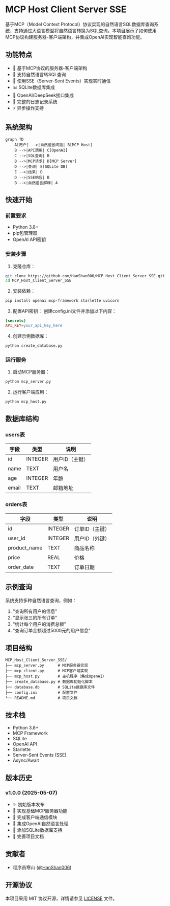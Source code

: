 # MCP Host Client Server SSE

基于MCP（Model Context Protocol）协议实现的自然语言SQL数据库查询系统，支持通过大语言模型将自然语言转换为SQL查询。本项目展示了如何使用MCP协议构建服务器-客户端架构，并集成OpenAI实现智能查询功能。

## 功能特点

- 🚀 基于MCP协议的服务器-客户端架构
- 📝 支持自然语言转SQL查询
- 🔄 使用SSE（Server-Sent Events）实现实时通信
- 📊 SQLite数据库集成
- 🤖 OpenAI/DeepSeek接口集成
- 📝 完整的日志记录系统
- ⚡ 异步操作支持

## 系统架构

```mermaid
graph TD
    A[用户] -->|自然语言问题| B[MCP Host]
    B -->|API调用| C[OpenAI]
    C -->|SQL查询| B
    B -->|MCP请求| D[MCP Server]
    D -->|查询| E[SQLite DB]
    E -->|结果| D
    D -->|SSE响应| B
    B -->|自然语言解释| A
```

## 快速开始

### 前置要求

- Python 3.8+
- pip包管理器
- OpenAI API密钥

### 安装步骤

1. 克隆仓库：
```bash
git clone https://github.com/HanShan006/MCP_Host_Client_Server_SSE.git
cd MCP_Host_Client_Server_SSE
```

2. 安装依赖：
```bash
pip install openai mcp-framework starlette uvicorn
```

3. 配置API密钥：
创建config.ini文件并添加以下内容：
```ini
[secrets]
API_KEY=your_api_key_here
```

4. 创建示例数据库：
```bash
python create_database.py
```

### 运行服务

1. 启动MCP服务器：
```bash
python mcp_server.py
```

2. 运行客户端应用：
```bash
python mcp_host.py
```

## 数据库结构

### users表
| 字段 | 类型 | 说明 |
|------|------|------|
| id | INTEGER | 用户ID（主键）|
| name | TEXT | 用户名 |
| age | INTEGER | 年龄 |
| email | TEXT | 邮箱地址 |

### orders表
| 字段 | 类型 | 说明 |
|------|------|------|
| id | INTEGER | 订单ID（主键）|
| user_id | INTEGER | 用户ID（外键）|
| product_name | TEXT | 商品名称 |
| price | REAL | 价格 |
| order_date | TEXT | 订单日期 |

## 示例查询

系统支持多种自然语言查询，例如：

1. "查询所有用户的信息"
2. "显示张三的所有订单"
3. "统计每个用户的消费总额"
4. "查询订单金额超过5000元的用户信息"

## 项目结构

```
MCP_Host_Client_Server_SSE/
├── mcp_server.py      # MCP服务器实现
├── mcp_client.py      # MCP客户端实现
├── mcp_host.py        # 主机程序（集成OpenAI）
├── create_database.py # 数据库初始化脚本
├── database.db        # SQLite数据库文件
├── config.ini         # 配置文件
└── README.md          # 项目文档
```

## 技术栈

- Python 3.8+
- MCP Framework
- SQLite
- OpenAI API
- Starlette
- Server-Sent Events (SSE)
- Async/Await

## 版本历史

### v1.0.0 (2025-05-07)
- ✨ 初始版本发布
- 🎉 实现基础MCP服务器功能
- 🎉 完成客户端通信模块
- 🎉 集成OpenAI自然语言处理
- 🎉 添加SQLite数据库支持
- 📝 完善项目文档

## 贡献者

- 程序员寒山 ([@HanShan006](https://github.com/HanShan006))

## 开源协议

本项目采用 MIT 协议开源，详情请参见 [LICENSE](LICENSE) 文件。
